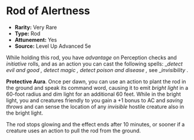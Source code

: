 # Rod of Alertness

- **Rarity:** Very Rare
- **Type:** Rod
- **Attunement:** Yes
- **Source:** Level Up Advanced 5e

While holding this rod, you have _advantage_  on Perception checks and _initiative_  rolls, and as an action you can cast the following spells: __detect evil and good , detect magic , detect poison and disease ,_ see __invisibility ._

**Protective Aura**. Once per dawn, you can use an action to plant the rod in the ground and speak its command word, causing it to emit _bright light_  in a 60-foot radius and dim light for an additional 60 feet. While in the bright light, you and creatures friendly to you gain a +1 bonus to AC and _saving throws_  and can sense the location of any _invisible_  hostile creature also in the bright light.

The rod stops glowing and the effect ends after 10 minutes, or sooner if a creature uses an action to pull the rod from the ground.
